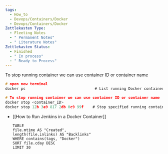 ```yaml
---
tags:
  - How_to
  - Devops/Containers/Docker
  - Devops/Containers/Docker
Zettlekasten Type:
  - Fleeting Notes
  - " Permanent Notes"
  - " Literature Notes"
Zettlekasten Status:
  - Finished
  - " In process"
  - " Ready to Process"
---
```


  
  To stop running container we can use container ID or container name
  ```c
  # open new terminal
  docker ps                               # List running Docker containers
  
  # To stop running container we can use container ID or container name
  docker stop <container_ID>
  docker stop 12b 3a9 817 2db 0c9 99f    # Stop specified running containers
  ```
  
  

- [[How to Run Jenkins in a Docker Container]]

  ```dataview
  TABLE 
  file.mtime AS "Created", 
  length(file.inlinks) AS "Backlinks"
  WHERE contains(tags, "Docker") 
  SORT file.cday DESC
  LIMIT 30
  
  ```
  